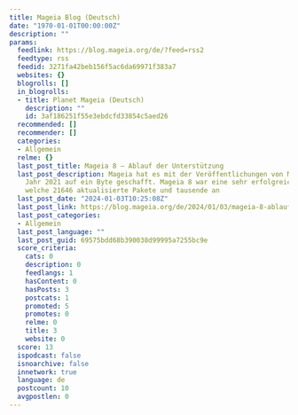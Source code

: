 ```yaml
---
title: Mageia Blog (Deutsch)
date: "1970-01-01T00:00:00Z"
description: ""
params:
  feedlink: https://blog.mageia.org/de/?feed=rss2
  feedtype: rss
  feedid: 3271fa42beb156f5ac6da69971f383a7
  websites: {}
  blogrolls: []
  in_blogrolls:
  - title: Planet Mageia (Deutsch)
    description: ""
    id: 3af186251f55e3ebdcfd33854c5aed26
  recommended: []
  recommender: []
  categories:
  - Allgemein
  relme: {}
  last_post_title: Mageia 8 – Ablauf der Unterstützung
  last_post_description: Mageia hat es mit der Veröffentlichungen von Mageia 8 im
    Jahr 2021 auf ein Byte geschafft. Mageia 8 war eine sehr erfolgreiche Veröffentlichung,
    welche 21646 aktualisierte Pakete und tausende an
  last_post_date: "2024-01-03T10:25:08Z"
  last_post_link: https://blog.mageia.org/de/2024/01/03/mageia-8-ablauf-der-unterstuetzung/
  last_post_categories:
  - Allgemein
  last_post_language: ""
  last_post_guid: 69575bdd68b390038d99995a7255bc9e
  score_criteria:
    cats: 0
    description: 0
    feedlangs: 1
    hasContent: 0
    hasPosts: 3
    postcats: 1
    promoted: 5
    promotes: 0
    relme: 0
    title: 3
    website: 0
  score: 13
  ispodcast: false
  isnoarchive: false
  innetwork: true
  language: de
  postcount: 10
  avgpostlen: 0
---
```

